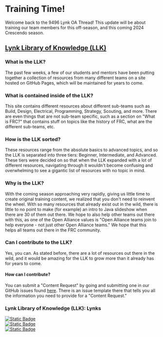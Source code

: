 # Training Time! 
Welcome back to the 9496 Lynk OA Thread! This update will be about training our team members for this off-season, and this coming 2024 Crescendo season.

## [Lynk Library of Knowledge (LLK)](https://docs.lynkrobotics.org/) 

### What is the LLK?
The past few weeks, a few of our students and mentors have been putting together a collection of resources from many different teams on a site hosted on GitHub Pages, which will be maintained for years to come. 

### What is contained inside of the LLK?
This site contains different resources about different sub-teams such as Build, Design, Electrical, Programming, Strategy, Scouting, and more. There are even things that are not sub-team specific, such as a section on "What is FRC?" that contains stuff on topics like the history of FRC, what are the different sub-teams, etc.

### How is the LLK sorted?
These resources range from the absolute basics to advanced topics, and so the LLK is separated into three tiers: Beginner, Intermediate, and Advanced. These tiers were decided on so that when the LLK expanded with a lot of different resources, navigating through it wouldn't become confusing and overwhelming to see a gigantic list of resources with no topic in mind. 

### Why is the LLK? 
With the coming season approaching very rapidly, giving us little time to create original training content, we realized that you don't need to reinvent the wheel. With so many resources that already exist out in the wild, there is little to no point to make (for example) an intro to Java slideshow when there are 30 of them out there. We hope to also help other teams out there with this, as one of the Open Alliance values is "Open Alliance teams join to help everyone - not just other Open Alliance teams." We hope that this helps all teams out there in the FRC community. 

### Can I contribute to the LLK? 
Yes, you can. As stated before, there are a lot of resources out there in the wild, and it would be amazing for the LLK to grow more than it already has for years to come. 

#### How can I contribute?
You can submit a "Content Request" by going and submitting one in our GitHub issues found [here](https://github.com/LynkRobotics/Lynk-Library-of-Knowledge/issues/new/choose). There is an issue template there that tells you all the information you need to provide for a "Content Request."

### Lynk Library of Knowledge (LLK): Lynks
[![Static Badge](https://img.shields.io/badge/Lynk%20Library%20of%20Knowledge-LLK-NAN?style=for-the-badge&labelColor=bf5700&color=000000&link=docs.lynkrobotics.org)](https://docs.lynkrobotics.org/) <br>
[![Static Badge](https://img.shields.io/badge/LLK_GitHub_Repository-github?style=for-the-badge&logo=github&logoColor=000000&labelColor=bf5700&color=000000)](https://github.com/LynkRobotics/Lynk-Library-of-Knowledge) <br>
[![Static Badge](https://img.shields.io/badge/LLK%3A_Content_Request-thing?style=for-the-badge&logo=githubactions&logoColor=000000&labelColor=bf5700&color=000000)](https://github.com/LynkRobotics/Lynk-Library-of-Knowledge/issues/new/choose)





